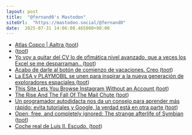 ```yaml
---
layout: post
title:  "@fernand0's Mastodon"
siteUrl:  "https://mastodon.social/@fernand0"
date:  2025-07-31 14:06:08.465000+00:00
---
```

*  [Atlas Copco \| Aaltra ](https://www.aaltra.eu/our-work/atlas-copc) ([toot](https://mastodon.social/@fernand0/114948228281934690))
*  [ ](https://mastodon.social/@joseli) ([toot](https://mastodon.social/@fernand0/114947908731694114))
*  [Yo voy a quitar del CV lo de ofimática nivel avanzado, que a veces los Excel se me desparraman.. ](https://mastodon.social/@fernand0/114947897471883704) ([toot](https://mastodon.social/@fernand0/114947897471883704))
*  [Acabo de darle al botón de comienzo de vacaciones. Creo ](https://mastodon.social/@fernand0/114947719149479849) ([toot](https://mastodon.social/@fernand0/114947719149479849))
*  [La ESA y PLAYMOBIL se unen para inspirar a la nueva generación de exploradores espaciales ](https://www.esa.int/Space_in_Member_States/Spain/La_ESA_y_PLAYMOBIL_se_unen_para_inspirar_a_la_nueva_generacion_de_exploradores_espaciale) ([toot](https://mastodon.social/@fernand0/114947630943369225))
*  [This Site Lets You Browse Instagram Without an Account ](https://lifehacker.com/tech/imginn-browse-instagram-pages-without-an-accoun) ([toot](https://mastodon.social/@fernand0/114947287473823665))
*  [The Rise And The Fall Of The Mail Chute ](https://hackaday.com/2025/06/25/the-rise-and-the-fall-of-the-mail-chute) ([toot](https://mastodon.social/@fernand0/114947224414337723))
*  [Un programador autodidacta nos da un consejo para aprender más rápido: evita tutoriales y Google, la verdad está en otra parte ](https://www.genbeta.com/desarrollo/programador-autodidacta-nos-da-consejo-para-aprender-rapido-evita-tutoriales-google-verdad-esta-otra-parte-) ([toot](https://mastodon.social/@fernand0/114946822058890700))
*  [Open, free, and completely ignored: The strange afterlife of Symbian ](https://www.theregister.com/2025/07/17/symbian_forgotten_foss_phone_os) ([toot](https://mastodon.social/@fernand0/114945191769357612))
*  [Coche real de Luis II. Escudo. ](https://www.flickr.com/photos/fernand0/54653464932) ([toot](https://mastodon.social/@fernand0/114945178005563439))
